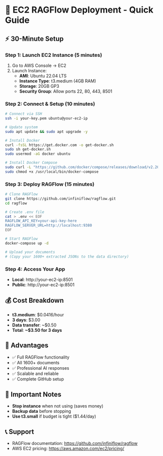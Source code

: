 # 🚀 EC2 RAGFlow Deployment - Quick Guide

## ⚡ **30-Minute Setup**

### **Step 1: Launch EC2 Instance (5 minutes)**
1. Go to AWS Console → EC2
2. Launch Instance:
   - **AMI**: Ubuntu 22.04 LTS
   - **Instance Type**: t3.medium (4GB RAM)
   - **Storage**: 20GB GP3
   - **Security Group**: Allow ports 22, 80, 443, 8501

### **Step 2: Connect & Setup (10 minutes)**
```bash
# Connect via SSH
ssh -i your-key.pem ubuntu@your-ec2-ip

# Update system
sudo apt update && sudo apt upgrade -y

# Install Docker
curl -fsSL https://get.docker.com -o get-docker.sh
sudo sh get-docker.sh
sudo usermod -aG docker ubuntu

# Install Docker Compose
sudo curl -L "https://github.com/docker/compose/releases/download/v2.20.0/docker-compose-$(uname -s)-$(uname -m)" -o /usr/local/bin/docker-compose
sudo chmod +x /usr/local/bin/docker-compose
```

### **Step 3: Deploy RAGFlow (15 minutes)**
```bash
# Clone RAGFlow
git clone https://github.com/infiniflow/ragflow.git
cd ragflow

# Create .env file
cat > .env << EOF
RAGFLOW_API_KEY=your-api-key-here
RAGFLOW_SERVER_URL=http://localhost:9380
EOF

# Start RAGFlow
docker-compose up -d

# Upload your documents
# (Copy your 1600+ extracted JSONs to the data directory)
```

### **Step 4: Access Your App**
- **Local**: http://your-ec2-ip:8501
- **Public**: http://your-ec2-ip:8501

## 💰 **Cost Breakdown**
- **t3.medium**: $0.0416/hour
- **3 days**: $3.00
- **Data transfer**: ~$0.50
- **Total**: **~$3.50 for 3 days**

## 🎯 **Advantages**
- ✅ Full RAGFlow functionality
- ✅ All 1600+ documents
- ✅ Professional AI responses
- ✅ Scalable and reliable
- ✅ Complete GitHub setup

## 🚨 **Important Notes**
- **Stop instance** when not using (saves money)
- **Backup data** before stopping
- **Use t3.small** if budget is tight ($1.44/day)

## 📞 **Support**
- RAGFlow documentation: https://github.com/infiniflow/ragflow
- AWS EC2 pricing: https://aws.amazon.com/ec2/pricing/ 